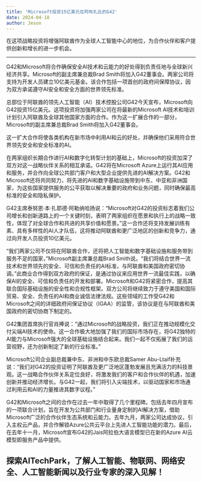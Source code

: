 ```yaml
---
title: 'Microsoft投资15亿美元在阿布扎比的G42'
date: 2024-04-18
author: Jeson
---
```


在这项战略投资将增强阿联酋作为全球人工智能中心的地位，为合作伙伴和客户提供创新和增长的进一步机会。

---
G42和Microsoft将合作确保安全AI技术和云能力的好处得到负责任地与全球新兴经济共享。Microsoft的副主席兼总裁Brad Smith将加入G42董事会。两家公司将支持为开发人员建立10亿美元基金。该合作包括一项首创的政府间保障协议，因为双方承诺遵守AI安全和安全方面的世界领先标准。

总部位于阿联酋的领先人工智能（AI）技术控股公司G42今天宣布，Microsoft向G42投资15亿美元。这项投资将加强两家公司在将最新的Microsoft AI技术和培训计划引入阿联酋及全球其他国家方面的合作。作为这一扩展合作的一部分，Microsoft的副主席兼总裁Brad Smith将加入G42董事会。

这一扩大合作将使各类机构在新市场中利用AI和云的好处，并确保他们采用符合世界领先安全和安全标准的AI。

在两家组织长期合作进行AI和数字化转型计划的基础上，Microsoft的投资加深了双方对这一战略伙伴关系的相互承诺。G42将在Microsoft Azure上运行其AI应用和服务，并合作向全球公共部门客户和大型企业提供先进的AI解决方案。G42和Microsoft还将共同努力，将先进的AI和数字基础设施带到中东、中亚和非洲国家，为这些国家提供服务的公平获取以解决重要的政府和业务问题，同时确保最高标准的安全和隐私保护。

G42主席泰努恩·本·扎耶德·阿勒纳哈扬说：“Microsoft对G42的投资标志着我们公司增长和创新道路上的一个关键时刻，表明了两家组织在愿景和执行上的战略一致性，体现了对全球合作和共进的共享价值和愿景。”这一合作还将支持发展训练有素、具有多样性的AI人才队伍，这将推动阿联酋和更广泛地区的创新和竞争力，通过向开发人员投资10亿美元。

“我们两家公司不仅将在阿联酋合作，还将把人工智能和数字基础设施和服务带到服务不足的国家，”Microsoft副主席兼总裁Brad Smith说。“我们将结合世界一流技术和世界领先的安全、可信和负责任的AI标准，与阿联酋和美国政府密切协调。”此商业合作得到双方政府的保证，是通过协议来应用世界一流最佳实践，以确保AI的安全、可信和负责任的开发和部署。Microsoft和G42将紧密合作，提高其联合国际基础设施的安全性和合规性框架。双方公司将继续致力于遵守美国和国际贸易、安全、负责任的AI和商业诚信法律法规。这些领域的工作受G42和Microsoft之间的详细政府间保证协议（IGAA）的监管，该协议是在与阿联酋和美国政府的密切协商下制定的。

G42集团首席执行官肖捧说：“通过Microsoft的战略投资，我们正在推动规模化交付尖端AI技术的使命。这一合作极大地加强了我们的国际市场存在，将G42独特的AI能力与Microsoft强大的全球基础设施结合起来。我们一起不仅拓展了我们的运营视野，还为创新制定了新的行业标准。”

Microsoft公司企业副总裁兼中东、非洲和中东欧总裁Samer Abu-Ltaif补充说：“我们对G42的投资证明了阿联酋及更广泛地区蓬勃发展且充满活力的科技景观。这一战略合作伙伴关系定位良好，将激发我们的客户和合作伙伴的机遇，加速创新并推动经济增长。与G42一起，我们将引入尖端技术，以驱动国家和市场通过利用云和AI的力量推进其数字议程。”

G42和Microsoft之间的合作在过去一年中取得了几个里程碑。包括去年四月宣布的一项联合计划，旨在开发为公共部门和行业量身定制的AI解决方案，借助Microsoft广泛的合作伙伴生态系统和云能力。去年九月，两家公司达成协议，引入主权云产品，并合作解锁Azure公共云平台上先进人工智能功能的潜力。最后，在去年十一月，Microsoft宣布G42的Jais阿拉伯大语言模型已在新的Azure AI云模型即服务产品中提供。

探索AITechPark，了解人工智能、物联网、网络安全、人工智能新闻以及行业专家的深入见解！
---
